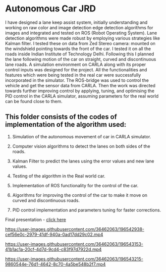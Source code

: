 # Autonomous Car JRD

I have designed a lane keep assist system, initially understanding and working on raw color and image detection edge detection algorithms for images and integrated and tested on ROS (Robot Operating System). Lane detection algorithms were made robust by employing various strategies like Kalman filter. I tested these on data from Zed Stereo camera: mounted on the windshield pointing towards the front of the car. I tested it on all the roads inside Indian Institute of Technology Delhi. Following this I planned the lane following motion of the car on straight, curved and discontinuous lane roads. A simulation environment on CARLA along with its proper control inputs was designed for the project. All the functionalities and features which were being tested in the real car were successfully incorporated in the simulator. The ROS-bridge was used to control the vehicle and get the sensor data from CARLA. Then the work was directed towards further improving control by applying, tuning, and optimising the PID control in the CARLA simulator, assuming parameters for the real world can be found close to them.

## This folder consists of the codes of implementation of the algorithm used:

1. Simulation of the autonomous movement of car in CARLA simulator.

2. Computer vision algorithms to detect the lanes on both sides of the roads.

3. Kalman Filter to predict the lanes using the error values and new lane values.

4. Testing of the algorithm in the Real world car.

5. Implementation of ROS functionality for the control of the car.

6. Algorithms for improving the control of the car to make it move on curved and discontinuous roads.

7. PID control implementation and parameters tuning for faster corrections.

Final presentation - [click here](https://docs.google.com/presentation/d/1D70iyy52JKXWYugCRAvB1wr3chXNPb1twON8NtktRFM/edit?usp=sharing)

https://user-images.githubusercontent.com/36462063/196542938-cef56e0c-2979-41df-940a-0ad17dd29c02.mp4



https://user-images.githubusercontent.com/36462063/196543153-41b1ac1a-20cf-4d7d-9cd4-c83f97d7922d.mp4



https://user-images.githubusercontent.com/36462063/196543215-9860544e-76d1-4642-8c70-4a5be548b2f7.mp4
